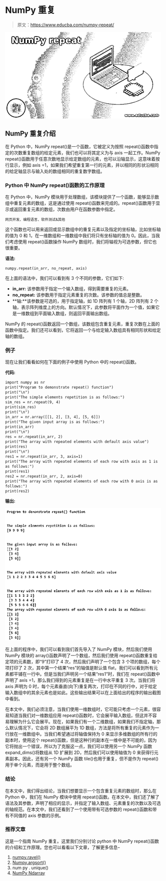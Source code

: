 # NumPy 重复

> 原文：<https://www.educba.com/numpy-repeat/>

![NumPy repeat](img/0e4cff0cac260e5ef98a4dffca326302.png)



## NumPy 重复介绍

在 Python 中，NumPy repeat()是一个函数，它被定义为按照 repeat()函数中指定的次数重复数组的给定元素，我们也可以将其定义为与 axis 一起工作。NumPy repeat()函数用于任意次数地显示给定数组的元素，也可以沿轴显示，这意味着按行显示，例如 axis =1，如果我们希望重复第一行的元素，并以相同的形状沿相同的给定轴显示与输入处的数组相同的重复数字数组。

### Python 中 NumPy repeat()函数的工作原理

在 Python 中，NumPy 模块用于处理数组，该模块提供了一个函数，能够显示数组中重复元素的数组，这是通过使用 repeat()函数来完成的。repeat()函数用于显示或返回重复元素的数组，次数由用户在函数参数中指定。

<small>网页开发、编程语言、软件测试&其他</small>

这个函数也可以用来返回或显示数组中的重复元素以及指定的坐标轴，比如坐标轴的值为 0 和 1，在一维数组和一维数组中我们将只有坐标轴的值为 0。因此，当我们考虑使用 repeat()函数操作 NumPy 数组时，我们将轴视为可选参数，但它也很重要。

**语法:**

```
numpy.repeat(in_arr, no_repeat, axis)
```

在上面的语法中，我们可以看到有 3 个不同的参数，它们如下:

*   **in_arr:** 该参数用于指定一个输入数组，得到需要重复的元素。
*   **no_repeat:** 该参数用于指定元素重复的次数。该参数的值总是整数。
*   **轴:**该参数是可选的，用于指定轴，如 1D 阵列有 1 个轴，2D 阵列有 2 个轴，表示阵列维度上的方向。默认情况下，此参数将平面作为一个值，如果它是一维数组到平面输入数组，则返回平面输出数组。

NumPy 的 repeat()函数返回一个数组，该数组包含重复元素，重复次数在上面的函数中指定。我们还可以看到，它将返回一个与给定输入数组具有相同形状和给定轴的数组。

### 例子

现在让我们看看如何在下面的例子中使用 Python 中的 repeat()函数。

**代码:**

```
import numpy as nr
print("Program to demonstrate repeat() function")
print("\n")
print("The simple elements repetition is as follows:")
sim_res = nr.repeat(9, 4)
print(sim_res)
print("\n")
in_arr = nr.array([[1, 2], [3, 4], [5, 6]])
print("The given input array is as follows:")
print(in_arr)
print("\n")
res = nr.repeat(in_arr, 2)
print("The array with repeated elements with default axis value")
print(res)
print("\n")
res1 = nr.repeat(in_arr, 3, axis=1)
print("The array with repeated elements of each row with axis as 1 is as follows:")
print(res1)
res2 = nr.repeat(in_arr, 2, axis=0)
print("The array with repeated elements of each row with 0 axis is as follows:")
print(res2)
```

**输出:**

![NumPy repeat 1](img/1ed82ef4a3b5df0746e8e72ce0b342b7.png)



在上面的程序中，我们可以看到我们首先导入了 NumPy 模块，然后我们使用 NumPy 模块的 array()函数声明了一个数组，然后我们使用 repeat()函数重复给定项的元素数，即“9”打印了 4 次，然后我们声明了一个包含 3 个项的数组，每个项打印了 2 次，其中第一个结果“res”的轴值是默认值 flat，我们可以看到所有元素都平铺在一行中。但是当我们声明另一个结果“res1”时，我们在 repeat()函数中声明了 axis =1，那么我们得到的元素重复是在一行中水平重复 3 次。当我们将 axis 声明为 0 时，每个元素垂直(向下)重复两次，打印在不同的行中，对于给定输入数组中的其余元素也是如此。这些输出结果可以在上面给出的程序的输出截图中看到。

在本文中，我们必须注意，当我们使用一维数组时，它可能只考虑一个元素，很容易知道当我们对一维数组应用 repeat()函数时，它会展平输入数组，但这并不容易理解为什么它会展平。现在，如果我们有一个二维数组，如果我们不指定轴，那么默认情况下，它会将 2D 数组展平为 1D 数组，方法是将所有重复的元素作为一行放在一维数组中。当我们希望通过将轴值保持为 0 来显示多维数组的所有行的副本时，使用这个 repeat()函数，但是这种行的副本在一维中是不可能的，因为它将抛出一个错误，所以为了克服这一点，我们可以使用另一个 NumPy 函数 expand_dims()将数组从 1D 扩展到 2D，然后我们可以使用轴值为 0 来获得行元素副本。因此，还有另一个 NumPy 函数 tile()也用于重复，但不是作为 repeat()用于单个元素，而是用于整个数组。

### 结论

在本文中，我们得出结论，当我们想要显示一个包含重复元素的数组时，那么在 Python 中，我们在 NumPy 模块中使用 repeat()函数。在本文中，我们还了解了语法及其参数，声明了相应的显示，并指定了输入数组、元素重复的次数以及可选的轴规范。在本文中，我们还看到了一个使用带有可选参数的 repeat()函数和带有不同值的 axis 参数的示例。

### 推荐文章

这是一个指南 NumPy 重复。这里我们分别讨论 python 中 NumPy repeat()函数的介绍和工作原理。您也可以看看以下文章，了解更多信息–

1.  [numpy.ravel()](https://www.educba.com/numpy-dot-ravel/)
2.  [Numpy.argsort()](https://www.educba.com/numpy-argsort/)
3.  num py . unique()
4.  [NumPy Ndarray](https://www.educba.com/numpy-ndarray/)






